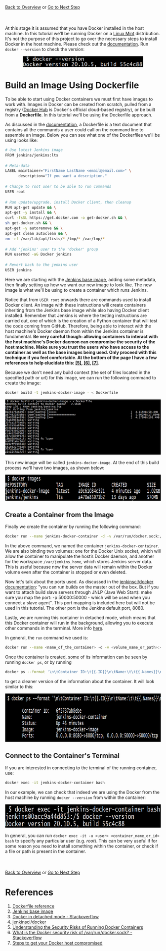 [Back to Overview](/README.md) or [Go to Next Step](/docs/step_2.md)
<br />  
<br />  
At this stage it is assumed that you have Docker installed in the host machine. In this tutorial we'll be running Docker on a [Linux Mint](https://linuxmint.com/) distribution. It's not the purpose of this project to go over the necessary steps to install Docker in the host machine. Please check out the [documentation](https://docs.docker.com/engine/install/). Run ```docker --version``` to check the version:

<a name="step_1_docker_version"><p align="center"><img src="/docs/images/step_1_docker_version.PNG" alt="Docker version" width="390" height="35"/></p></a>

# Build an Image Using Dockerfile <a name="build_an_image_using_dockerfile"></a>

To be able to start using Docker containers we must first have images to work with. Images in Docker can be created from scratch, pulled from a registry ([Docker Hub](https://hub.docker.com/) is Docker's official cloud-based registry), or be built from a **Dockerfile**. In this tutorial we'll be using the Dockerfile approach.

As discussed in the [documentation](https://docs.docker.com/engine/reference/builder/), a Dockerfile is a text document that contains all the commands a user could call on the command line to assemble an image. Below you can see what one of the Dockerfiles we'll be using looks like:

```bash
# Use latest Jenkins image
FROM jenkins/jenkins:lts

# Meta-data
LABEL maintainer="FirstName LastName <email@email.com>" \
      description="If you want a description."

# Change to root user to be able to run commands
USER root

# Run update/upgrade, install Docker client, then cleanup
RUN apt-get update && \
apt-get -y install && \
curl -fsSL https://get.docker.com -o get-docker.sh && \
sh get-docker.sh && \
apt-get -y autoremove && \
apt-get clean autoclean && \
rm -rf /var/lib/apt/lists/* /tmp/* /var/tmp/*

# Add 'jenkins' user to the 'docker' group
RUN usermod -aG Docker jenkins

# Revert back to the jenkins user
USER jenkins
```

Here we are starting with the [Jenkins base image](https://hub.docker.com/r/jenkins/jenkins), adding some metadata, then finally setting up how we want our new image to look like. The new image is what we'll be using to create a container which runs Jenkins.

Notice that from ```USER root``` onwards there are commands used to install Docker client. An image with these instructions will create containers inheriting from the Jenkins base image while also having Docker client installed. Remember that Jenkins is where the testing instructions are carried out, one of which is the creation of a Python container that will test the code coming from GitHub. Therefore, being able to interact with the host machine's Docker daemon from within the Jenkins container is fundamental. **Be very careful though: allowing containers to interact with the host machine's Docker daemon can compromise the security of the host machine. Make sure you trust the users who have access to the container as well as the base images being used. Only proceed with this technique if you feel comfortable. At the bottom of the page I have a few references to help elucidate this: [[5]](https://www.ctl.io/developers/blog/post/tutorial-understanding-the-security-risks-of-running-docker-containers), [[6]](https://stackoverflow.com/questions/40844197/what-is-the-docker-security-risk-of-var-run-docker-sock), [[7]](https://medium.com/cdex/steps-to-get-your-docker-host-compromised-e739a6967e47)**.

Because we don't need any build context (the set of files located in the specified path or url) for this image, we can run the following command to create the image:

```bash
docker build -t jenkins-docker-image - < Dockerfile
```

![step_1_build_image_from_dockerfile](/docs/images/step_1_build_image_from_dockerfile.PNG "Build image from Dockerfile")

This new image will be called ```jenkins-docker-image```. At the end of this build process we'll have two images, as shown below:

<a name="step_1_after_image_is_built"><p align="center"><img src="/docs/images/step_1_after_image_is_built.PNG" alt="Build image from Dockerfile" width="843" height="84"/></p></a>

## Create a Container from the Image <a name="create_a_container_from_the_image"></a>

Finally we create the container by running the following command:

```bash
docker run --name jenkins-docker-container -d -v /var/run/docker.sock:/var/run/docker.sock -v jenkins_home:/var/jenkins_home -p 8080:8080 -p 50000:50000 jenkins-docker-image
```

In the above command, we named the container ```jenkins-docker-container```. We are also binding two volumes: one for the Docker Unix socket, which will allow the container to manipulate the host’s Docker daemon, and another for the workspace ```/var/jenkins_home```, which stores Jenkins server data. This is useful because now the server data will remain within the Docker volume even after the container is stopped or even deleted.

Now let's talk about the ports used. As discussed in the [jenkinsci/docker documentation](https://github.com/jenkinsci/docker): "you can run builds on the master out of the box. But if you want to attach build slave servers through JNLP (Java Web Start): make sure you map the port: -p 50000:50000 - which will be used when you connect a slave agent". This port mapping is included here but will not be used in this tutorial. The other port is the Jenkins default port, 8080.

Lastly, we are running this container in detached mode, which means that this Docker container will run in the background, allowing you to execute other commands in the terminal. More info [here](https://stackoverflow.com/questions/34029680/docker-detached-mode).

In general, the ```run``` command we used is:

```bash
docker run --name <name_of_the_container> -d -v <volume_name_or_path>:<working_directory> -p <host_port>:<container_port> <docker_image_name>
```

Once the container is created, some of its information can be seen by running ```docker ps```, or by running

```bash
docker ps --format '\n\tContainer ID:\t{{.ID}}\n\tName:\t\t{{.Names}}\n\tStatus:\t\t{{.Status}}\n\tImage:\t\t{{.Image}}\n\tPorts:\t\t{{.Ports}}\n'
```

to get a cleaner version of the information about the container. It will look similar to this:

<a name="step_1_docker_ps_format"><p align="center"><img src="/docs/images/step_1_docker_ps_format.PNG" alt="Print container information" width="880" height="156"/></p></a>

## Connect to the Container's Terminal

If you are interested in connecting to the terminal of the running container, use:

```bash
docker exec -it jenkins-docker-container bash
```

In our example, we can check that indeed we are using the Docker from the host machine by running ```docker --version``` from within the container:

<a name="step_1_connect_to_container_terminal"><p align="center"><img src="/docs/images/step_1_connect_to_container_terminal.PNG" alt="Running Container's Console" width="680" height="75"/></p></a>

In general, you can run ```docker exec -it -u <user> <container_name_or_id> bash``` to specify any particular user (e.g. *root*). This can be very useful if for some reason you need to install something within the container, or check if a file or path is present in the container.
<br />  
<br />  
[Back to Overview](/README.md) or [Go to Next Step](/docs/step_2.md)

# References <a name="references"></a>
1) [Dockerfile reference](https://docs.docker.com/engine/reference/builder/)
2) [Jenkins base image](https://hub.docker.com/r/jenkins/jenkins)
3) [Docker in detached mode - Stackoverflow](https://stackoverflow.com/questions/34029680/docker-detached-mode)
4) [jenkinsci/docker](https://github.com/jenkinsci/docker)
5) [Understanding the Security Risks of Running Docker Containers](https://www.ctl.io/developers/blog/post/tutorial-understanding-the-security-risks-of-running-docker-containers)
6) [What is the Docker security risk of /var/run/docker.sock? - Stackoverflow](https://stackoverflow.com/questions/40844197/what-is-the-docker-security-risk-of-var-run-docker-sock)
7) [Steps to get your Docker host compromised](https://medium.com/cdex/steps-to-get-your-docker-host-compromised-e739a6967e47)
